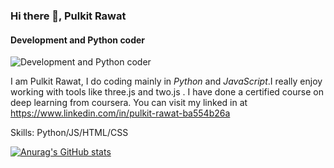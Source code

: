 
### Hi there 👋, Pulkit Rawat
#### Development and Python coder
![Development and Python coder](s/banner.png)

I am Pulkit Rawat, I do coding mainly in *Python* and *JavaScript*.I really enjoy working with tools like three.js and two.js . I have done a certified course on deep learning from coursera. You can visit my linked in at https://www.linkedin.com/in/pulkit-rawat-ba554b26a

Skills: Python/JS/HTML/CSS

[![Anurag's GitHub stats](https://github-readme-stats.vercel.app/api?username=PulkitRawat)](https://github.com/anuraghazra/github-readme-stats)

